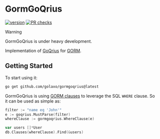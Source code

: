 # GormGoQrius

[![version](https://img.shields.io/github/v/release/golaxo/gormgoqrius)](https://img.shields.io/github/v/release/golaxo/gormgoqrius)
[![PR checks](https://github.com/golaxo/gormgoqrius/actions/workflows/pr-checks.yml/badge.svg)](https://github.com/golaxo/gormgoqrius/actions/workflows/pr-checks.yml)

> [!WARNING]
> GormGoQrius is under heavy development.

Implementation of [GoQrius][goqrius] for [GORM][gorm].

## Getting Started

To start using it:

```bash
go get github.com/golaxo/gormgoqrius@latest
```

GormGoQrius is using [GORM clauses](https://gorm.io/gen/clause.html) to leverage the SQL `WHERE` clause.
So it can be used as simple as:

```go
filter := "name eq 'John'"
e := goqrius.MustParse(filter)
whereClause := gormgoqrius.WhereClause(e)

var users []*User
db.Clauses(whereClause).Find(&users)
```

[goqrius]: https://github.com/golaxo/goqrius
[gorm]: https://gorm.io/

